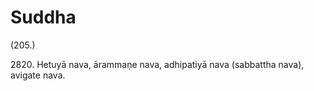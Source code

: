 # Suddha

(205.)

2820\. Hetuyā nava, ārammaṇe nava, adhipatiyā nava (sabbattha nava), avigate nava.
